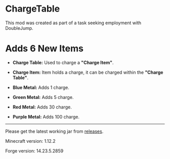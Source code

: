 # ChargeTable

This mod was created as part of a task seeking employment with DoubleJump.

# Adds 6 New Items
- **Charge Table:** 
              Used to charge a **"Charge Item"**.

- **Charge Item:** 
              Item holds a charge, it can be charged within the **"Charge Table"**.

- **Blue Metal:** 
              Adds 1 charge.

- **Green Metal:** 
              Adds 5 charge.

- **Red Metal:** 
              Adds 30 charge.

- **Purple Metal:** 
            Adds 100 charge.



-----------------------------------------------------------------------------------------------------------------------------------------------------------------------
Please get the latest working jar from [releases](https://github.com/dsevvv/ChargeTable/releases).

Minecraft version: 1.12.2 

Forge version: 14.23.5.2859
